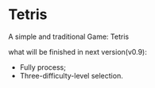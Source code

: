 # Tetris
A simple and traditional Game: Tetris

what will be finished in next version(v0.9):
+ Fully process;
+ Three-difficulty-level selection.
